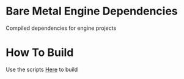 # Bare Metal Engine Dependencies
Compiled dependencies for engine projects

# How To Build
Use the scripts [Here](https://github.com/BareMetalEngine/dependencies_scripts) to build